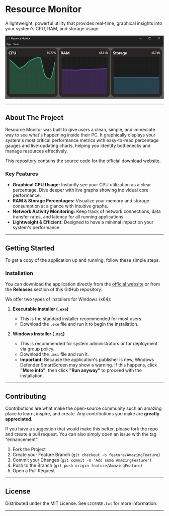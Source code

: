 # Resource Monitor

A lightweight, powerful utility that provides real-time, graphical insights into your system's CPU, RAM, and storage usage.

![App Screenshot](/assets//image.png)

---

## About The Project

Resource Monitor was built to give users a clean, simple, and immediate way to see what's happening inside their PC. It graphically displays your system's most critical performance metrics with easy-to-read percentage gauges and live-updating charts, helping you identify bottlenecks and manage resources effectively.

This repository contains the source code for the official download website.

### Key Features

* **Graphical CPU Usage:** Instantly see your CPU utilization as a clear percentage. Dive deeper with live graphs showing individual core performance.
* **RAM & Storage Percentages:** Visualize your memory and storage consumption at a glance with intuitive graphs.
* **Network Activity Monitoring:** Keep track of network connections, data transfer rates, and latency for all running applications.
* **Lightweight & Efficient:** Designed to have a minimal impact on your system's performance.

---

## Getting Started

To get a copy of the application up and running, follow these simple steps.

### Installation

You can download the application directly from the [official website](https://your-website-url.com) or from the **Releases** section of this GitHub repository.

We offer two types of installers for Windows (x64):

1.  **Executable Installer (`.exe`)**
    * This is the standard installer recommended for most users.
    * Download the `.exe` file and run it to begin the installation.

2.  **Windows Installer (`.msi`)**
    * This is recommended for system administrators or for deployment via group policy.
    * Download the `.msi` file and run it.
    * **Important:** Because the application's publisher is new, Windows Defender SmartScreen may show a warning. If this happens, click **"More info"**, then click **"Run anyway"** to proceed with the installation.

---

## Contributing

Contributions are what make the open-source community such an amazing place to learn, inspire, and create. Any contributions you make are **greatly appreciated**.

If you have a suggestion that would make this better, please fork the repo and create a pull request. You can also simply open an issue with the tag "enhancement".

1.  Fork the Project
2.  Create your Feature Branch (`git checkout -b feature/AmazingFeature`)
3.  Commit your Changes (`git commit -m 'Add some AmazingFeature'`)
4.  Push to the Branch (`git push origin feature/AmazingFeature`)
5.  Open a Pull Request

---

## License

Distributed under the MIT License. See `LICENSE.txt` for more information.

---
